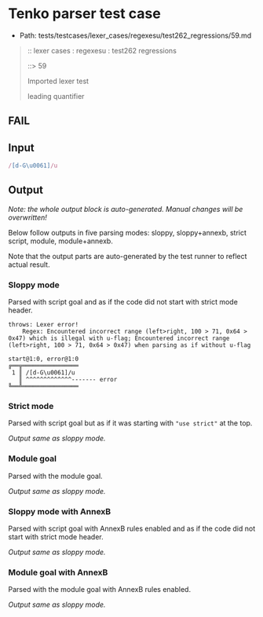 # Tenko parser test case

- Path: tests/testcases/lexer_cases/regexesu/test262_regressions/59.md

> :: lexer cases : regexesu : test262 regressions
>
> ::> 59
>
> Imported lexer test
>
> leading quantifier

## FAIL

## Input

`````js
/[d-G\u0061]/u
`````

## Output

_Note: the whole output block is auto-generated. Manual changes will be overwritten!_

Below follow outputs in five parsing modes: sloppy, sloppy+annexb, strict script, module, module+annexb.

Note that the output parts are auto-generated by the test runner to reflect actual result.

### Sloppy mode

Parsed with script goal and as if the code did not start with strict mode header.

`````
throws: Lexer error!
    Regex: Encountered incorrect range (left>right, 100 > 71, 0x64 > 0x47) which is illegal with u-flag; Encountered incorrect range (left>right, 100 > 71, 0x64 > 0x47) when parsing as if without u-flag

start@1:0, error@1:0
╔══╦════════════════
 1 ║ /[d-G\u0061]/u
   ║ ^^^^^^^^^^^^^------- error
╚══╩════════════════

`````

### Strict mode

Parsed with script goal but as if it was starting with `"use strict"` at the top.

_Output same as sloppy mode._

### Module goal

Parsed with the module goal.

_Output same as sloppy mode._

### Sloppy mode with AnnexB

Parsed with script goal with AnnexB rules enabled and as if the code did not start with strict mode header.

_Output same as sloppy mode._

### Module goal with AnnexB

Parsed with the module goal with AnnexB rules enabled.

_Output same as sloppy mode._
